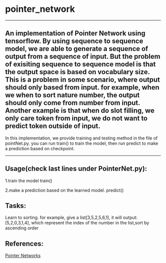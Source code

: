 # pointer_network
--------------------------------------------------------------------
An implementation of Pointer Network using tensorflow. By using sequence to sequence model, we are able to generate a sequence of output from a sequence of input. But the problem of exisiting sequence to sequence model is that the output space is based on vocabulary size. This is a problem in some scenario, where output should only based from input. for example, when we when to sort nature number, the output should only come from number from input. Another example is that when do slot filling, we only care token from input, we do not want to predict token outside of input.
--------------------------------------------------------------------
In this implementation, we provide training and testing method in the file of pointNet.py. you can run train() to train the model, then run predict to make a prediction based on checkpoint.

--------------------------------------------------------------------
Usage(check last lines under PointerNet.py):
--------------------------------------------------------------------
1.train the model
train()

2.make a prediction based on the learned model.
predict()



Tasks:
--------------------------------------------------------------------
Learn to sorting.
for example, give a list[3,5,2,5,6,1], it will output:[5,2,0,3,1,4],
which represent the index of the number in the list,sort by ascending order



References:
--------------------------------------------------------------------
<a href='https://arxiv.org/abs/1506.03134'>Pointer Networks</a>
